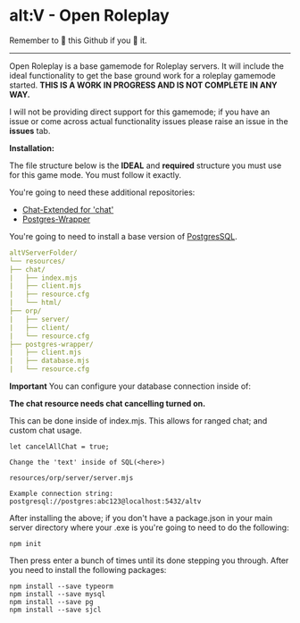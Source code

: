 # alt:V - Open Roleplay

Remember to 🌟 this Github if you 💖 it.

---

Open Roleplay is a base gamemode for Roleplay servers. It will include the ideal functionality to get the base ground work for a roleplay gamemode started. **THIS IS A WORK IN PROGRESS AND IS NOT COMPLETE IN ANY WAY.**

I will not be providing direct support for this gamemode; if you have an issue or come across actual functionality issues please raise an issue in the **issues** tab.

**Installation:**

The file structure below is the **IDEAL** and **required** structure you must use for this game mode.
You must follow it exactly.

You're going to need these additional repositories:

-   [Chat-Extended for 'chat'](https://github.com/team-stuyk-alt-v/altV-Chat-Extended)
-   [Postgres-Wrapper](https://github.com/team-stuyk-alt-v/altV-Postgres-Wrapper)

You're going to need to install a base version of [PostgresSQL](https://www.postgresql.org/download/).

```yaml
altVServerFolder/
└── resources/
├── chat/
|   ├── index.mjs
|   ├── client.mjs
|   ├── resource.cfg
|   └── html/
├── orp/
|   ├── server/
|   ├── client/
|   └── resource.cfg
├── postgres-wrapper/
|   ├── client.mjs
|   ├── database.mjs
|	└── resource.cfg
```

**Important** You can configure your database connection inside of:

**The chat resource needs chat cancelling turned on.**

This can be done inside of index.mjs. This allows for ranged chat; and custom chat usage.

```
let cancelAllChat = true;
```

```
Change the 'text' inside of SQL(<here>)

resources/orp/server/server.mjs

Example connection string:
postgresql://postgres:abc123@localhost:5432/altv
```

After installing the above; if you don't have a package.json in your main server directory where your .exe is you're going to need to do the following:

```
npm init
```

Then press enter a bunch of times until its done stepping you through.
After you need to install the following packages:

```
npm install --save typeorm
npm install --save mysql
npm install --save pg
npm install --save sjcl
```
